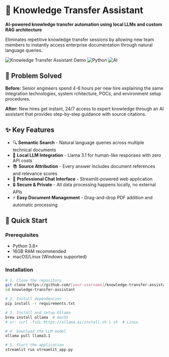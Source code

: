 # 🤖 Knowledge Transfer Assistant

**AI-powered knowledge transfer automation using local LLMs and custom RAG architecture**

Eliminates repetitive knowledge transfer sessions by allowing new team members to instantly access enterprise documentation through natural language queries.

![Knowledge Transfer Assistant Demo](https://img.shields.io/badge/Demo-Live-green) ![Python](https://img.shields.io/badge/Python-3.10-blue) ![AI](https://img.shields.io/badge/AI-Local%20LLM-orange)

## 🎯 Problem Solved

**Before:** Senior engineers spend 4-6 hours per new hire explaining the same Integration technologies, system rchitecture, POCs, and environment setup procedures.

**After:** New hires get instant, 24/7 access to expert knowledge through an AI assistant that provides step-by-step guidance with source citations.

## ✨ Key Features

- 🔍 **Semantic Search** - Natural language queries across multiple technical documents
- 🤖 **Local LLM Integration** - Llama 3.1 for human-like responses with zero API costs
- 📚 **Source Attribution** - Every answer includes document references and relevance scores
- 💬 **Professional Chat Interface** - Streamlit-powered web application
- 🔒 **Secure & Private** - All data processing happens locally, no external APIs
- ⚡ **Easy Document Management** - Drag-and-drop PDF addition and automatic processing

## 🚀 Quick Start

### Prerequisites
- Python 3.8+
- 16GB RAM recommended
- macOS/Linux (Windows supported)

### Installation

```bash
# 1. Clone the repository
git clone https://github.com/[your-username]/knowledge-transfer-assistant.git
cd knowledge-transfer-assistant

# 2. Install dependencies
pip install -r requirements.txt

# 3. Install and setup Ollama
brew install ollama  # macOS
# or: curl -fsSL https://ollama.ai/install.sh | sh  # Linux

# 4. Download the LLM model
ollama pull llama3.1

# 5. Start the application
streamlit run streamlit_app.py

